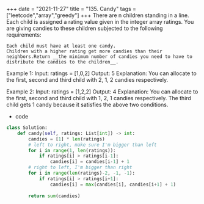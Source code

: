 +++
date = "2021-11-27"
title = "135. Candy"
tags = ["leetcode","array","greedy"]
+++
There are n children standing in a line. Each child is assigned a rating value given in the integer array ratings.
You are giving candies to these children subjected to the following requirements:

	Each child must have at least one candy.
	Children with a higher rating get more candies than their neighbors.Return __the minimum number of candies you need to have to distribute the candies to the children__.
 
Example 1:
Input: ratings = [1,0,2] Output: 5 Explanation: You can allocate to the first, second and third child with 2, 1, 2 candies respectively. 

Example 2:
Input: ratings = [1,2,2] Output: 4 Explanation: You can allocate to the first, second and third child with 1, 2, 1 candies respectively. The third child gets 1 candy because it satisfies the above two conditions.

- code
```py
class Solution:
    def candy(self, ratings: List[int]) -> int:
        candies = [1] * len(ratings)
        # left to right, make sure I'm bigger than left
        for i in range(1, len(ratings)):
            if ratings[i] > ratings[i-1]:
                candies[i] = candies[i-1] + 1
        # right to left, I'm bigger than right
        for i in range(len(ratings)-2, -1, -1):
            if ratings[i] > ratings[i+1]:
                candies[i] = max(candies[i], candies[i+1] + 1)
                
        return sum(candies)
```
